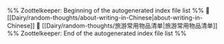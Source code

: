 %% Zoottelkeeper: Beginning of the autogenerated index file list  %%
📄 [[Dairy/random-thoughts/about-writing-in-Chinese|about-writing-in-Chinese]]
📄 [[Dairy/random-thoughts/旅游常用物品清单|旅游常用物品清单]]
%% Zoottelkeeper: End of the autogenerated index file list  %%
